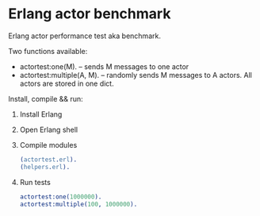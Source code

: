 Erlang actor benchmark
==============

Erlang actor performance test aka benchmark.

Two functions available:

+   actortest:one(M). – sends M messages to one actor
+   actortest:multiple(A, M). – randomly sends M messages to A actors.
    All actors are stored in one dict.

Install, compile && run:

1.  Install Erlang

2.  Open Erlang shell

3.  Compile modules
    ```erlang
    (actortest.erl).
    (helpers.erl).
    ```
4.  Run tests
    ```erlang
    actortest:one(1000000).
    actortest:multiple(100, 1000000).
    ```
